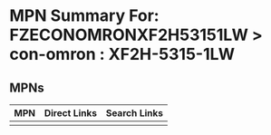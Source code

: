 



# MPN Summary For: FZECONOMRONXF2H53151LW > con-omron : XF2H-5315-1LW

## MPNs
  

|MPN|Direct Links|Search Links|
| :--- | :--- | :--- |
||||
